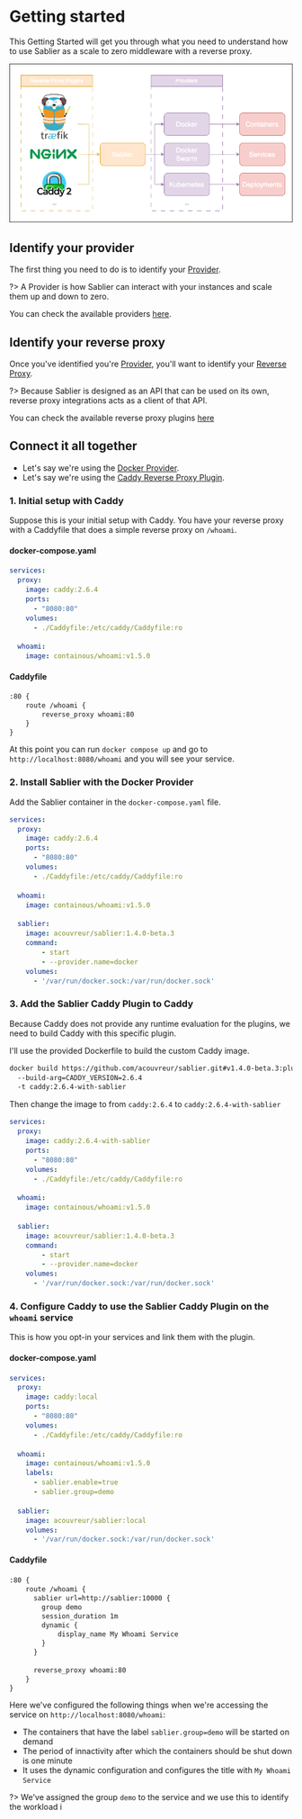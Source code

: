 # Getting started

This Getting Started will get you through what you need to understand how to use Sablier as a scale to zero middleware with a reverse proxy.

![integration](assets/img/integration.png)

## Identify your provider

The first thing you need to do is to identify your [Provider](/providers/overview).

?> A Provider is how Sablier can interact with your instances and scale them up and down to zero.

You can check the available providers [here](/providers/overview?id=available-providers).

## Identify your reverse proxy

Once you've identified you're [Provider](/providers/overview), you'll want to identify your [Reverse Proxy](/plugins/overview).

?> Because Sablier is designed as an API that can be used on its own, reverse proxy integrations acts as a client of that API.

You can check the available reverse proxy plugins [here](/plugins/overview?id=available-reverse-proxies)

## Connect it all together

- Let's say we're using the [Docker Provider](/providers/docker).
- Let's say we're using the [Caddy Reverse Proxy Plugin](/plugins/caddy).

### 1. Initial setup with Caddy

Suppose this is your initial setup with Caddy. You have your reverse proxy with a Caddyfile that does a simple reverse proxy on `/whoami`.

<!-- tabs:start -->

#### **docker-compose.yaml**

```yaml
services:
  proxy:
    image: caddy:2.6.4
    ports:
      - "8080:80"
    volumes:
      - ./Caddyfile:/etc/caddy/Caddyfile:ro

  whoami:
    image: containous/whoami:v1.5.0
```

#### **Caddyfile**

```Caddyfile
:80 {
	route /whoami {
		reverse_proxy whoami:80
	}
}
```

<!-- tabs:end -->

At this point you can run `docker compose up` and go to `http://localhost:8080/whoami` and you will see your service.


### 2. Install Sablier with the Docker Provider

Add the Sablier container in the `docker-compose.yaml` file.

```yaml
services:
  proxy:
    image: caddy:2.6.4
    ports:
      - "8080:80"
    volumes:
      - ./Caddyfile:/etc/caddy/Caddyfile:ro

  whoami:
    image: containous/whoami:v1.5.0

  sablier:
    image: acouvreur/sablier:1.4.0-beta.3
    command:
        - start
        - --provider.name=docker
    volumes:
      - '/var/run/docker.sock:/var/run/docker.sock'
```

### 3. Add the Sablier Caddy Plugin to Caddy

Because Caddy does not provide any runtime evaluation for the plugins, we need to build Caddy with this specific plugin.

I'll use the provided Dockerfile to build the custom Caddy image.

```bash
docker build https://github.com/acouvreur/sablier.git#v1.4.0-beta.3:plugins/caddy 
  --build-arg=CADDY_VERSION=2.6.4
  -t caddy:2.6.4-with-sablier
```

Then change the image to from `caddy:2.6.4` to `caddy:2.6.4-with-sablier`

```yaml
services:
  proxy:
    image: caddy:2.6.4-with-sablier
    ports:
      - "8080:80"
    volumes:
      - ./Caddyfile:/etc/caddy/Caddyfile:ro

  whoami:
    image: containous/whoami:v1.5.0

  sablier:
    image: acouvreur/sablier:1.4.0-beta.3
    command:
        - start
        - --provider.name=docker
    volumes:
      - '/var/run/docker.sock:/var/run/docker.sock'
```

### 4. Configure Caddy to use the Sablier Caddy Plugin on the `whoami` service

This is how you opt-in your services and link them with the plugin.

<!-- tabs:start -->

#### **docker-compose.yaml**

```yaml
services:
  proxy:
    image: caddy:local
    ports:
      - "8080:80"
    volumes:
      - ./Caddyfile:/etc/caddy/Caddyfile:ro

  whoami:
    image: containous/whoami:v1.5.0
    labels:
      - sablier.enable=true
      - sablier.group=demo
  
  sablier:
    image: acouvreur/sablier:local
    volumes:
      - '/var/run/docker.sock:/var/run/docker.sock'
```

#### **Caddyfile**

```Caddyfile
:80 {
	route /whoami {
      sablier url=http://sablier:10000 {
        group demo
        session_duration 1m 
        dynamic {
            display_name My Whoami Service
        }
      }

	  reverse_proxy whoami:80
	}
}
```

Here we've configured the following things when we're accessing the service on `http://localhost:8080/whoami`:
- The containers that have the label `sablier.group=demo` will be started on demand
- The period of innactivity after which the containers should be shut down is one minute
- It uses the dynamic configuration and configures the title with `My Whoami Service`

<!-- tabs:end -->

?> We've assigned the group `demo` to the service and we use this to identify the workload i